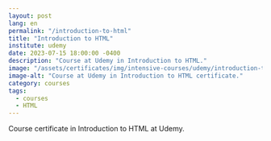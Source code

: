 ```yaml
---
layout: post
lang: en
permalink: "/introduction-to-html"
title: "Introduction to HTML"
institute: udemy
date: 2023-07-15 18:00:00 -0400
description: "Course at Udemy in Introduction to HTML."
image: "/assets/certificates/img/intensive-courses/udemy/introduction-to-html.jpg"
image-alt: "Course at Udemy in Introduction to HTML certificate."
category: courses
tags:
  - courses
  - HTML
---
```


Course certificate in Introduction to HTML at Udemy.
